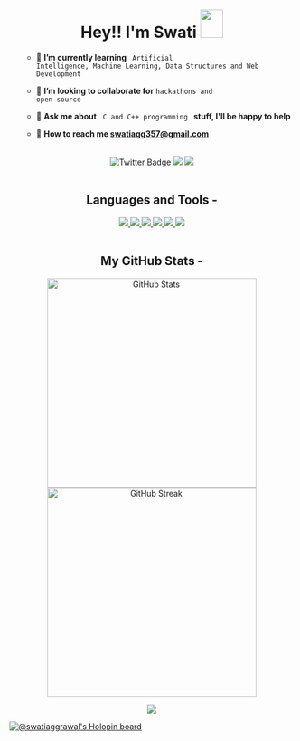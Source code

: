 <h1 align="center">
Hey!! I'm Swati 
<img src=https://media0.giphy.com/media/w1OBpBd7kJqHrJnJ13/giphy.gif?cid=ecf05e4764u2rz802v8hbkh1rm0mh764ox5vibuhem67l7jn&rid=giphy.gif&ct=s" height="50px" width="40px"/>
</h1>
<!--
<img src="https://media0.giphy.com/media/k0ijJhqrUP4T2EvmJ1/giphy.gif?cid=790b76110819ac3351aa8299139082e6521561bc719bc1ce&rid=giphy.gif&ct=g" height=90% width=55% align="right">
-->

<ul>
    
- 🎯 <b> I’m currently learning </b> <code> Artificial Intelligence, Machine Learning, Data Structures and Web Development</code>   
    
- 🤝 <b>I’m looking to collaborate for</b> <code>hackathons and open source</code>     

- 💬 <b>Ask me about</b> <code> C and C++ programming </code><b> stuff, I'll be happy to help</b>  
    
- 📧 <b>How to reach me swatiagg357@gmail.com</b>   
    
</ul>

<!--
<h2 align="center">Connect with me - </h2>
-->
<br>
 <div id="badges" align="center">
 

  <a href="https://twitter.com/aggrawalswati">
    <img src="https://img.shields.io/badge/twitter-%231DA1F2.svg?&style=for-the-badge&logo=twitter&logoColor=white" alt="Twitter Badge"/>

  <a href = "mailto:swatiagg357@gmail.com">
    <img src = "https://img.shields.io/badge/Gmail-D14836?style=for-the-badge&logo=gmail&logoColor=white"></img>  
                                                                                                         
  <a href = "https://www.linkedin.com/in/swati-aggrawal-02550a214">
    <img src = "https://img.shields.io/badge/LinkedIn-%231DA1F2.svg?&style=for-the-badge&logo=LinkedIn&logoColor=white"></img>  

  </a>
</div>
<br>

<h2 align="center">Languages and Tools - </h2> 
 

<p align="center"> 
    <a href="https://www.open-std.org/jtc1/sc22/wg14/" target="_blank"> <img src="https://img.icons8.com/color/48/undefined/c-programming.png"/> </a>
    <a href="https://www.cplusplus.com" target="_blank"> <img src="https://img.icons8.com/color/48/000000/c-plus-plus-logo.png"/> </a>
    <a href="https://www.python.org" target="_blank"> <img src="https://img.icons8.com/color/48/000000/python.png"/> </a> 
    <a href="https://www.java.com" target="_blank"> <img src="https://img.icons8.com/color/48/000000/java-coffee-cup-logo.png"/> </a>
    <a href="https://developer.mozilla.org/en-US/docs/Web/JavaScript" target="_blank"> <img src="https://img.icons8.com/color/48/000000/javascript.png"/> </a> 
    <a href="https://www.mysql.com/" target="_blank"><img src="https://img.icons8.com/external-flat-juicy-fish/60/000000/external-sql-coding-and-development-flat-flat-juicy-fish.png"/></a>
 <br>
 <br>
   
 <h2 align="center"> My GitHub Stats - </h2>
  <p align="center">
  <img width="370px" alt="GitHub Stats" src="https://github-readme-stats.vercel.app/api?username=swatiaggrawal&custom_title=Overall+Activity&show_icons=true&hide_border=true&count_private=true&bg_color=ffffff00&title_color=2e7eff&text_color=878787&icon_color=2e7eff" />
  
  <img width="370px" alt="GitHub Streak" src="https://github-readme-streak-stats.herokuapp.com/?user=swatiaggrawal&background=ffffff00&hide_border=true&stroke=878787&ring=296dda&fire=296dda&currStreakNum=878787&sideNums=878787&currStreakLabel=878787&sideLabels=878787&dates=878787" />


<p align="center">
  <img src="https://activity-graph.herokuapp.com/graph?username=swatiaggrawal&theme=dracula&bg_color=ffffff00&color=878787&line=296dda&point=ffffff00&area=true&hide_border=true">
</p>


[![@swatiaggrawal's Holopin board](https://holopin.me/swatiaggrawal)](https://holopin.io/@swatiaggrawal)
